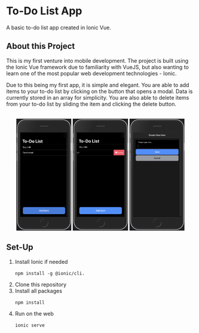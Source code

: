 # To-Do List App

A basic to-do list app created in Ionic Vue.

## About this Project
This is my first venture into mobile development. The project is built using the Ionic Vue framework due to familiarity with VueJS, but also wanting to learn one of the most popular web development technologies - Ionic.

Due to this being my first app, it is simple and elegant. You are able to add items to your to-do list by clicking on the button that opens a modal. Data is currently stored in an array for simplicity. You are also able to delete items from your to-do list by sliding the item and clicking the delete button.

<div style="text-align:center">
    <br>
    <img src="assets/image1.png" style="height:300px">
    <img src="assets/image3.png" style="height:300px">
    <img src="assets/image2.png" style="height:300px">
    <br>

</div>

## Set-Up
1. Install Ionic if needed
    ```
    npm install -g @ionic/cli.
    ```
2. Clone this repository
3. Install all packages
    ```
    npm install
    ```
4. Run on the web
    ```
    ionic serve
    ```